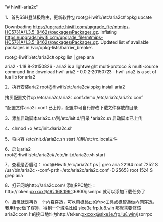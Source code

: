 "# hiwifi-aria2c" 



1、首先SSH登陆极路由，更新软件包
root@Hiwifi:/etc/aria2c# opkg update

Downloading https://upgrade.hiwifi.com/upgrade_file/mtmips-HC5761A/1.3.5.18462s/packages/Packages.gz.
Inflating https://upgrade.hiwifi.com/upgrade_file/mtmips-HC5761A/1.3.5.18462s/packages/Packages.gz.
Updated list of available packages in /var/opkg-lists/barrier_breaker.


root@Hiwifi:/etc/aria2c# opkg list | grep aria

aria2 - 1.18.8-20150826 - aria2 is a lightweight multi-protocol & multi-source command-line download
hwf-aria2 - 0.0.2-20150723 - hwf-aria2 is a set of lua lib for aria2


2、执行安装aria2
root@Hiwifi:/etc/aria2c# opkg install aria2

拷贝配置文件cp /etc/aria2c/aria2c.conf.demo /etc/aria2c/aria2c.conf

*配置文件aria2c.conf 已上传，配置中可自行修改下载文件存放的目录

3、添加启动脚本aria2c.sh到/etc/init.d/目录
*aria2c.sh 启动脚本已上传

4、chmod +x /etc/init.d/aria2c.sh


5、将内容  /etc/init.d/aria2c.sh start  加到/etc/rc.local文件



6、启动aria2  
root@Hiwifi:/etc/aria2c# /etc/init.d/aria2c.sh start

7、查看是否启动：
root@Hiwifi:/etc/aria2c# ps  | grep aria
22194 root      7252 S    /usr/bin/aria2c --conf-path=/etc/aria2c/aria2c.conf -D
25658 root      1524 S    grep aria


8、打开网站http://aria2c.com/   添加RPC地址：http://token:xxxxxx@192.168.199.1:6800/jsonrpc   就可以添加下载任务了

9、后续就是再做一个内容穿透，可以用极路由的frpc工具或极智通做内网穿透。我用frpc做了穿透，得到一个域名比如  slxe3e.frp.lu8.win 那就需要修该aria2c.com上的接口地址为http://token:xxxxxx@slxe3e.frp.lu8.win/jsonrpc 


